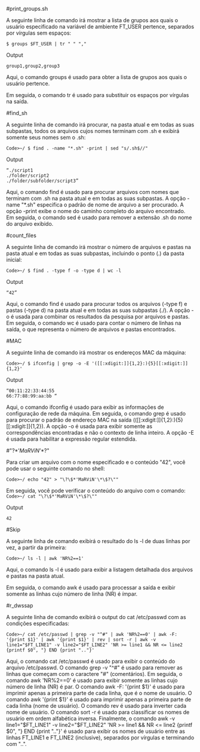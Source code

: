#print_groups.sh

A seguinte linha de comando irá mostrar a lista de grupos aos quais o usuário especificado na variável de ambiente FT_USER pertence, separados por vírgulas sem espaços:
```
$ groups $FT_USER | tr " " "," 
```
Output
```
group1,group2,group3 
```
Aqui, o comando groups é usado para obter a lista de grupos aos quais o usuário pertence. 

Em seguida, o comando tr é usado para substituir os espaços por vírgulas na saída.
  
#find_sh

A seguinte linha de comando irá procurar, na pasta atual e em todas as suas subpastas, todos os arquivos cujos nomes terminam com .sh e exibirá somente seus nomes sem o .sh:
```
Code>~/ $ find . -name "*.sh" -print | sed "s/.sh$//" 
``` 
Output
``` 
“./script1 
./folder/script2 
./folder/subfolder/script3” 
```
Aqui, o comando find é usado para procurar arquivos com nomes que terminam com .sh na pasta atual e em todas as suas subpastas. 
A opção -name "*.sh" especifica o padrão de nome de arquivo a ser procurado. 
A opção -print exibe o nome do caminho completo do arquivo encontrado. 
Em seguida, o comando sed é usado para remover a extensão .sh do nome do arquivo exibido.
  
#count_files

A seguinte linha de comando irá mostrar o número de arquivos e pastas na pasta atual e em todas as suas subpastas, incluindo o ponto (.) da pasta inicial:
```
Code>~/ $ find . -type f -o -type d | wc -l 
```
Output
```
“42” 
```
Aqui, o comando find é usado para procurar todos os arquivos (-type f) e pastas (-type d) na pasta atual e em todas as suas subpastas (./). 
A opção -o é usada para combinar os resultados da pesquisa por arquivos e pastas. 
Em seguida, o comando wc é usado para contar o número de linhas na saída, o que representa o número de arquivos e pastas encontrados.
  
#MAC

A seguinte linha de comando irá mostrar os endereços MAC da máquina:
```
Code>~/ $ ifconfig | grep -o -E '([[:xdigit:]]{1,2}:){5}[[:xdigit:]]{1,2}' 
```
Output
``` 
“00:11:22:33:44:55 
66:77:88:99:aa:bb “
```
Aqui, o comando ifconfig é usado para exibir as informações de configuração de rede da máquina. 
Em seguida, o comando grep é usado para procurar o padrão de endereço MAC na saída (([[:xdigit:]]{1,2}:){5}[[:xdigit:]]{1,2}). 
A opção -o é usada para exibir somente as correspondências encontradas e não o contexto de linha inteiro. 
A opção -E é usada para habilitar a expressão regular estendida.
  
#"\?$*’MaRViN’*$?\"

Para criar um arquivo com o nome especificado e o conteúdo "42", você pode usar o seguinte comando no shell:
```
Code>~/ echo "42" > "\?\$*'MaRViN'\*\$?\""
```
Em seguida, você pode verificar o conteúdo do arquivo com o comando: ```Code>~/ cat "\?\$*'MaRViN'\*\$?\"" ```

Output
```
42
```
  
#Skip 

A seguinte linha de comando exibirá o resultado do ls -l de duas linhas por vez, a partir da primeira:
```
Code>~/ ls -l | awk 'NR%2==1' 
```
Aqui, o comando ls -l é usado para exibir a listagem detalhada dos arquivos e pastas na pasta atual. 

Em seguida, o comando awk é usado para processar a saída e exibir somente as linhas cujo número de linha (NR) é ímpar.
  
#r_dwssap

A seguinte linha de comando exibirá o output do cat /etc/passwd com as condições especificadas:
```
Code>~/ cat /etc/passwd | grep -v "^#" | awk 'NR%2==0' | awk -F: '{print $1}' | awk '{print $1}' | rev | sort -r | awk -v line1="$FT_LINE1" -v line2="$FT_LINE2" 'NR >= line1 && NR <= line2 {printf $0", "} END {print ".."}' 
```
Aqui, o comando cat /etc/passwd é usado para exibir o conteúdo do arquivo /etc/passwd. 
O comando grep -v "^#" é usado para remover as linhas que começam com o caractere "#" (comentários). 
Em seguida, o comando awk 'NR%2==0' é usado para exibir somente as linhas cujo número de linha (NR) é par. 
O comando awk -F: '{print $1}' é usado para imprimir apenas a primeira parte de cada linha, que é o nome de usuário. 
O comando awk '{print $1}' é usado para imprimir apenas a primeira parte de cada linha (nome de usuário). 
O comando rev é usado para inverter cada nome de usuário. O comando sort -r é usado para classificar os nomes de usuário em ordem alfabética inversa. 
Finalmente, o comando awk -v line1="$FT_LINE1" -v line2="$FT_LINE2" 'NR >= line1 && NR <= line2 {printf $0", "} END {print ".."}' é usado para exibir os nomes de usuário entre as linhas FT_LINE1 e FT_LINE2 (inclusive), separados por vírgulas e terminando com "..".
